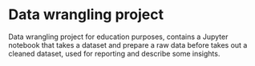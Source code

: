 # Data wrangling project
 Data wrangling project for education purposes, contains a Jupyter notebook that takes a dataset and prepare a raw data before takes out a cleaned dataset, used for reporting and describe some insights.
